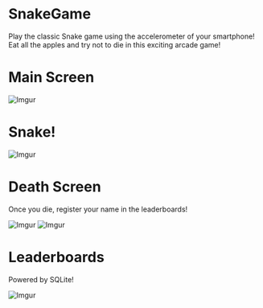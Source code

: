 # SnakeGame
Play the classic Snake game using the accelerometer of your smartphone! Eat all the apples and try not to die in this exciting arcade game!

# Main Screen
![Imgur](https://i.imgur.com/IZZZcHj.png?1)

# Snake!
![Imgur](https://i.imgur.com/yUgW91j.png?1)

# Death Screen
Once you die, register your name in the leaderboards!

![Imgur](https://i.imgur.com/fv60DcD.png?1) ![Imgur](https://i.imgur.com/6cFNP2h.png?1)

# Leaderboards
Powered by SQLite!

![Imgur](https://i.imgur.com/vObhNQv.png?1)

